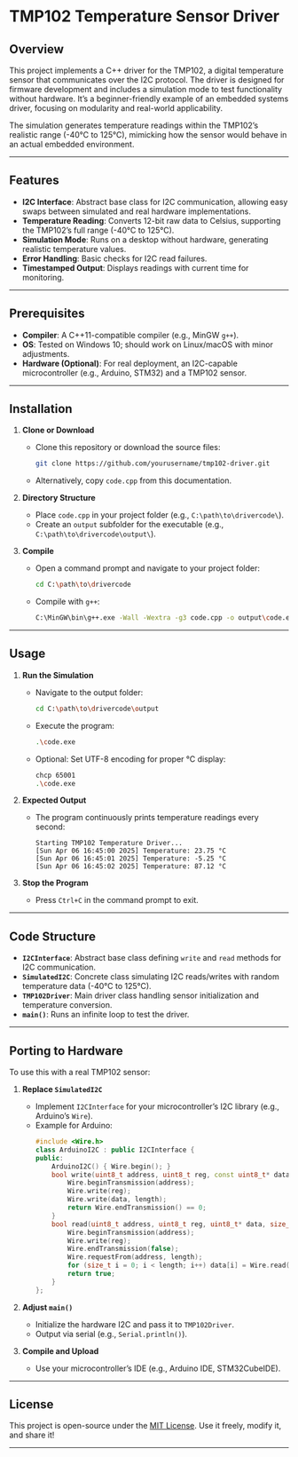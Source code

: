 # TMP102 Temperature Sensor Driver

## Overview
This project implements a C++ driver for the TMP102, a digital temperature sensor that communicates over the I2C protocol. The driver is designed for firmware development and includes a simulation mode to test functionality without hardware. It’s a beginner-friendly example of an embedded systems driver, focusing on modularity and real-world applicability.

The simulation generates temperature readings within the TMP102’s realistic range (-40°C to 125°C), mimicking how the sensor would behave in an actual embedded environment.

---

## Features
- **I2C Interface**: Abstract base class for I2C communication, allowing easy swaps between simulated and real hardware implementations.
- **Temperature Reading**: Converts 12-bit raw data to Celsius, supporting the TMP102’s full range (-40°C to 125°C).
- **Simulation Mode**: Runs on a desktop without hardware, generating realistic temperature values.
- **Error Handling**: Basic checks for I2C read failures.
- **Timestamped Output**: Displays readings with current time for monitoring.

---

## Prerequisites
- **Compiler**: A C++11-compatible compiler (e.g., MinGW `g++`).
- **OS**: Tested on Windows 10; should work on Linux/macOS with minor adjustments.
- **Hardware (Optional)**: For real deployment, an I2C-capable microcontroller (e.g., Arduino, STM32) and a TMP102 sensor.

---

## Installation
1. **Clone or Download**  
   - Clone this repository or download the source files:
     ```bash
     git clone https://github.com/yourusername/tmp102-driver.git
     ```
   - Alternatively, copy `code.cpp` from this documentation.

2. **Directory Structure**  
   - Place `code.cpp` in your project folder (e.g., `C:\path\to\drivercode\`).
   - Create an `output` subfolder for the executable (e.g., `C:\path\to\drivercode\output\`).

3. **Compile**  
   - Open a command prompt and navigate to your project folder:
     ```bash
     cd C:\path\to\drivercode
     ```
   - Compile with `g++`:
     ```bash
     C:\MinGW\bin\g++.exe -Wall -Wextra -g3 code.cpp -o output\code.exe
     ```

---

## Usage
1. **Run the Simulation**  
   - Navigate to the output folder:
     ```bash
     cd C:\path\to\drivercode\output
     ```
   - Execute the program:
     ```bash
     .\code.exe
     ```
   - Optional: Set UTF-8 encoding for proper °C display:
     ```bash
     chcp 65001
     .\code.exe
     ```

2. **Expected Output**  
   - The program continuously prints temperature readings every second:
     ```
     Starting TMP102 Temperature Driver...
     [Sun Apr 06 16:45:00 2025] Temperature: 23.75 °C
     [Sun Apr 06 16:45:01 2025] Temperature: -5.25 °C
     [Sun Apr 06 16:45:02 2025] Temperature: 87.12 °C
     ```

3. **Stop the Program**  
   - Press `Ctrl+C` in the command prompt to exit.

---

## Code Structure
- **`I2CInterface`**: Abstract base class defining `write` and `read` methods for I2C communication.
- **`SimulatedI2C`**: Concrete class simulating I2C reads/writes with random temperature data (-40°C to 125°C).
- **`TMP102Driver`**: Main driver class handling sensor initialization and temperature conversion.
- **`main()`**: Runs an infinite loop to test the driver.

---

## Porting to Hardware
To use this with a real TMP102 sensor:
1. **Replace `SimulatedI2C`**  
   - Implement `I2CInterface` for your microcontroller’s I2C library (e.g., Arduino’s `Wire`).
   - Example for Arduino:
     ```cpp
     #include <Wire.h>
     class ArduinoI2C : public I2CInterface {
     public:
         ArduinoI2C() { Wire.begin(); }
         bool write(uint8_t address, uint8_t reg, const uint8_t* data, size_t length) override {
             Wire.beginTransmission(address);
             Wire.write(reg);
             Wire.write(data, length);
             return Wire.endTransmission() == 0;
         }
         bool read(uint8_t address, uint8_t reg, uint8_t* data, size_t length) override {
             Wire.beginTransmission(address);
             Wire.write(reg);
             Wire.endTransmission(false);
             Wire.requestFrom(address, length);
             for (size_t i = 0; i < length; i++) data[i] = Wire.read();
             return true;
         }
     };
     ```

2. **Adjust `main()`**  
   - Initialize the hardware I2C and pass it to `TMP102Driver`.
   - Output via serial (e.g., `Serial.println()`).

3. **Compile and Upload**  
   - Use your microcontroller’s IDE (e.g., Arduino IDE, STM32CubeIDE).

---

## License
This project is open-source under the [MIT License](LICENSE). Use it freely, modify it, and share it!

---
